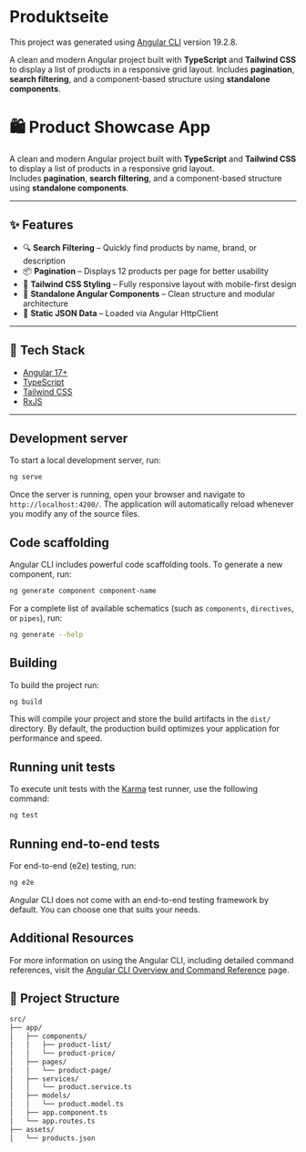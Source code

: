 # Produktseite

This project was generated using [Angular CLI](https://github.com/angular/angular-cli) version 19.2.8.

A clean and modern Angular project built with **TypeScript** and **Tailwind CSS** to display a list of products in a responsive grid layout. Includes **pagination**, **search filtering**, and a component-based structure using **standalone components**.

# 🛍️ Product Showcase App

A clean and modern Angular project built with **TypeScript** and **Tailwind CSS** to display a list of products in a responsive grid layout.  
Includes **pagination**, **search filtering**, and a component-based structure using **standalone components**.

---

## ✨ Features

- 🔍 **Search Filtering** – Quickly find products by name, brand, or description
- 📦 **Pagination** – Displays 12 products per page for better usability
- 🎨 **Tailwind CSS Styling** – Fully responsive layout with mobile-first design
- 🧩 **Standalone Angular Components** – Clean structure and modular architecture
- 📁 **Static JSON Data** – Loaded via Angular HttpClient

---

## 🧱 Tech Stack

- [Angular 17+](https://angular.io/)
- [TypeScript](https://www.typescriptlang.org/)
- [Tailwind CSS](https://tailwindcss.com/)
- [RxJS](https://rxjs.dev/)

---

## Development server

To start a local development server, run:

```bash
ng serve
```

Once the server is running, open your browser and navigate to `http://localhost:4200/`. The application will automatically reload whenever you modify any of the source files.

## Code scaffolding

Angular CLI includes powerful code scaffolding tools. To generate a new component, run:

```bash
ng generate component component-name
```

For a complete list of available schematics (such as `components`, `directives`, or `pipes`), run:

```bash
ng generate --help
```

## Building

To build the project run:

```bash
ng build
```

This will compile your project and store the build artifacts in the `dist/` directory. By default, the production build optimizes your application for performance and speed.

## Running unit tests

To execute unit tests with the [Karma](https://karma-runner.github.io) test runner, use the following command:

```bash
ng test
```

## Running end-to-end tests

For end-to-end (e2e) testing, run:

```bash
ng e2e
```

Angular CLI does not come with an end-to-end testing framework by default. You can choose one that suits your needs.

## Additional Resources

For more information on using the Angular CLI, including detailed command references, visit the [Angular CLI Overview and Command Reference](https://angular.dev/tools/cli) page.

## 📁 Project Structure

```bash
src/
├── app/
│   ├── components/
│   │   ├── product-list/
│   │   └── product-price/
│   ├── pages/
│   │   └── product-page/
│   ├── services/
│   │   └── product.service.ts
│   ├── models/
│   │   └── product.model.ts
│   ├── app.component.ts
│   └── app.routes.ts
├── assets/
│   └── products.json

```

